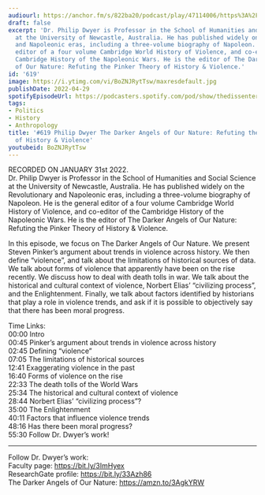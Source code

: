 ```yaml
---
audiourl: https://anchor.fm/s/822ba20/podcast/play/47114006/https%3A%2F%2Fd3ctxlq1ktw2nl.cloudfront.net%2Fstaging%2F2022-1-3%2Fbb037a98-59ce-3ab6-679b-243775582dde.m4a
draft: false
excerpt: 'Dr. Philip Dwyer is Professor in the School of Humanities and Social Science
  at the University of Newcastle, Australia. He has published widely on the Revolutionary
  and Napoleonic eras, including a three-volume biography of Napoleon. He is the general
  editor of a four volume Cambridge World History of Violence, and co-editor of the
  Cambridge History of the Napoleonic Wars. He is the editor of The Darker Angels
  of Our Nature: Refuting the Pinker Theory of History & Violence.'
id: '619'
image: https://i.ytimg.com/vi/BoZNJRytTsw/maxresdefault.jpg
publishDate: 2022-04-29
spotifyEpisodeUrl: https://podcasters.spotify.com/pod/show/thedissenter/episodes/619-Philip-Dwyer-The-Darker-Angels-of-Our-Nature-Refuting-the-Pinker-Theory-of-History--Violence-e1dsaam
tags:
- Politics
- History
- Anthropology
title: '#619 Philip Dwyer The Darker Angels of Our Nature: Refuting the Pinker Theory
  of History & Violence'
youtubeid: BoZNJRytTsw
---
```

<div class="timelinks">

RECORDED ON JANUARY 31st 2022.  
Dr. Philip Dwyer is Professor in the School of Humanities and Social Science at the University of Newcastle, Australia. He has published widely on the Revolutionary and Napoleonic eras, including a three-volume biography of Napoleon. He is the general editor of a four volume Cambridge World History of Violence, and co-editor of the Cambridge History of the Napoleonic Wars. He is the editor of The Darker Angels of Our Nature: Refuting the Pinker Theory of History & Violence.

In this episode, we focus on The Darker Angels of Our Nature. We present Steven Pinker’s argument about trends in violence across history. We then define “violence”, and talk about the limitations of historical sources of data. We talk about forms of violence that apparently have been on the rise recently. We discuss how to deal with death tolls in war. We talk about the historical and cultural context of violence, Norbert Elias’ “civilizing process”, and the Enlightenment. Finally, we talk about factors identified by historians that play a role in violence trends, and ask if it is possible to objectively say that there has been moral progress.

Time Links:  
<time>00:00</time> Intro  
<time>00:45</time> Pinker’s argument about trends in violence across history  
<time>02:45</time> Defining “violence”  
<time>07:05</time> The limitations of historical sources  
<time>12:41</time> Exaggerating violence in the past  
<time>16:40</time> Forms of violence on the rise  
<time>22:33</time> The death tolls of the World Wars  
<time>25:34</time> The historical and cultural context of violence  
<time>28:44</time> Norbert Elias’ “civilizing process”?  
<time>35:00</time> The Enlightenment  
<time>40:11</time> Factors that influence violence trends  
<time>48:16</time> Has there been moral progress?  
<time>55:30</time> Follow Dr. Dwyer’s work!

---

Follow Dr. Dwyer’s work:  
Faculty page: https://bit.ly/3ImHyex  
ResearchGate profile: https://bit.ly/33Azh86  
The Darker Angels of Our Nature: https://amzn.to/3AgkYRW
</div>

